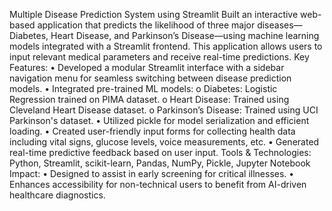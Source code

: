 Multiple Disease Prediction System using Streamlit
Built an interactive web-based application that predicts the likelihood of three major diseases—Diabetes, Heart Disease, and Parkinson’s Disease—using machine learning models integrated with a Streamlit frontend. This application allows users to input relevant medical parameters and receive real-time predictions.
 Key Features:
•	Developed a modular Streamlit interface with a sidebar navigation menu for seamless switching between disease prediction models.
•	Integrated pre-trained ML models:
o	Diabetes: Logistic Regression trained on PIMA dataset.
o	Heart Disease: Trained using Cleveland Heart Disease dataset.
o	Parkinson’s Disease: Trained using UCI Parkinson's dataset.
•	Utilized pickle for model serialization and efficient loading.
•	Created user-friendly input forms for collecting health data including vital signs, glucose levels, voice measurements, etc.
•	Generated real-time predictive feedback based on user input.
Tools & Technologies:
Python, Streamlit, scikit-learn, Pandas, NumPy, Pickle, Jupyter Notebook
Impact:
•	Designed to assist in early screening for critical illnesses.
•	Enhances accessibility for non-technical users to benefit from AI-driven healthcare diagnostics.
